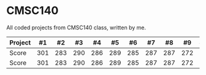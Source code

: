 # CMSC140
All coded projects from CMSC140 class, written by me.

Project | #1 | #2 | #3 | #4 | #5 | #6 | #7 | #8 | #9 | #10 | #11
--- | --- | --- | --- |--- |--- |--- |--- |--- |--- |--- |---
Score | 301 | 283 | 290 | 286 | 289 | 285 | 287 | 287 | 272 | 276 | 269
Score | 301 | 283 | 290 | 286 | 289 | 285 | 287 | 287 | 272 | 276 | 269
